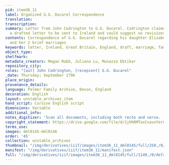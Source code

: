 ```yaml
---
pid: item36_11
label: Organized G.G. Ducarel Correspondence
translation:
transcription:
summary: Letter from John Codrington to G.G. Ducarel. Codrington claimed to have read
  a drafted letter to be sent to Ireland and could suggest no revisions.
contents: Correspondence of G.G. Ducarel regarding his daughter Elizabeth, Betsy,
  and her 2 brief marriages
keywords: letter, Ireland, Great Britain, England, draft, marriage, family, correspondence
object_type:
shelfmark:
metadata_creators: Megan Robb, Juliana Lu, Munazza Ebtikar
repository_city:
roles: "[aut] John Codrington, [recepient] G.G. Ducarel"
_date: Thursday; September 1796
place_origin:
provenance_details:
language: Palmer Family Archive, Devon, England
decoration: English
layout: unstable_archives_item
hand_script: Cursive English script
dimensions: Variable
additional_info:
notes_digitizer: 'Scan all documents, including both recto and verso. '
copyright_statement: https://drive.google.com/file/d/1jHhRMTasCxavoYer89Wn8_Xn65nL0sW0/view?usp=sharing
terms_use:
images: dml0145-dml0146
order: '45'
collection: unstable_archives
thumbnail: "/img/derivatives/iiif/images/item36_11_dml0145/full/250,/0/default.jpg"
manifest: "/img/derivatives/iiif/item36_11/manifest.json"
full: "/img/derivatives/iiif/images/item36_11_dml0145/full/1140,/0/default.jpg"
---
```

